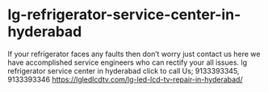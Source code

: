 # lg-refrigerator-service-center-in-hyderabad
If your refrigerator faces any faults then don’t worry just contact us here we have accomplished service engineers who can rectify your all issues. lg refrigerator service center in hyderabad click to call Us; 9133393345, 9133393346   https://lgledlcdtv.com/lg-led-lcd-tv-repair-in-hyderabad/
